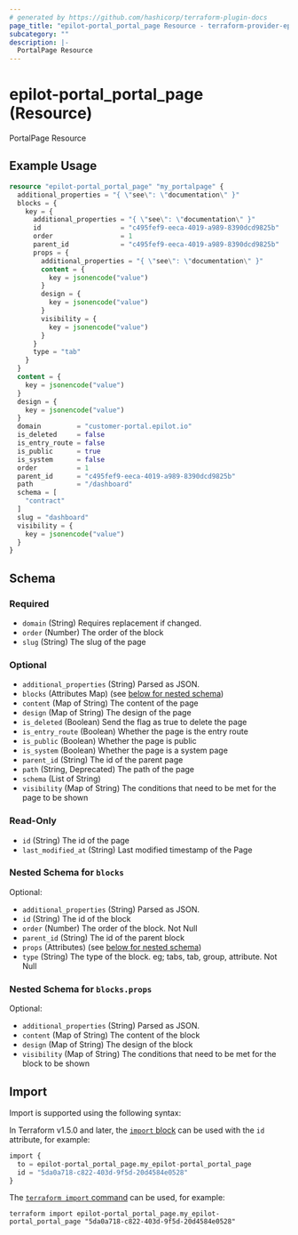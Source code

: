 ```yaml
---
# generated by https://github.com/hashicorp/terraform-plugin-docs
page_title: "epilot-portal_portal_page Resource - terraform-provider-epilot-portal"
subcategory: ""
description: |-
  PortalPage Resource
---
```


# epilot-portal_portal_page (Resource)

PortalPage Resource

## Example Usage

```terraform
resource "epilot-portal_portal_page" "my_portalpage" {
  additional_properties = "{ \"see\": \"documentation\" }"
  blocks = {
    key = {
      additional_properties = "{ \"see\": \"documentation\" }"
      id                    = "c495fef9-eeca-4019-a989-8390dcd9825b"
      order                 = 1
      parent_id             = "c495fef9-eeca-4019-a989-8390dcd9825b"
      props = {
        additional_properties = "{ \"see\": \"documentation\" }"
        content = {
          key = jsonencode("value")
        }
        design = {
          key = jsonencode("value")
        }
        visibility = {
          key = jsonencode("value")
        }
      }
      type = "tab"
    }
  }
  content = {
    key = jsonencode("value")
  }
  design = {
    key = jsonencode("value")
  }
  domain         = "customer-portal.epilot.io"
  is_deleted     = false
  is_entry_route = false
  is_public      = true
  is_system      = false
  order          = 1
  parent_id      = "c495fef9-eeca-4019-a989-8390dcd9825b"
  path           = "/dashboard"
  schema = [
    "contract"
  ]
  slug = "dashboard"
  visibility = {
    key = jsonencode("value")
  }
}
```

<!-- schema generated by tfplugindocs -->
## Schema

### Required

- `domain` (String) Requires replacement if changed.
- `order` (Number) The order of the block
- `slug` (String) The slug of the page

### Optional

- `additional_properties` (String) Parsed as JSON.
- `blocks` (Attributes Map) (see [below for nested schema](#nestedatt--blocks))
- `content` (Map of String) The content of the page
- `design` (Map of String) The design of the page
- `is_deleted` (Boolean) Send the flag as true to delete the page
- `is_entry_route` (Boolean) Whether the page is the entry route
- `is_public` (Boolean) Whether the page is public
- `is_system` (Boolean) Whether the page is a system page
- `parent_id` (String) The id of the parent page
- `path` (String, Deprecated) The path of the page
- `schema` (List of String)
- `visibility` (Map of String) The conditions that need to be met for the page to be shown

### Read-Only

- `id` (String) The id of the page
- `last_modified_at` (String) Last modified timestamp of the Page

<a id="nestedatt--blocks"></a>
### Nested Schema for `blocks`

Optional:

- `additional_properties` (String) Parsed as JSON.
- `id` (String) The id of the block
- `order` (Number) The order of the block. Not Null
- `parent_id` (String) The id of the parent block
- `props` (Attributes) (see [below for nested schema](#nestedatt--blocks--props))
- `type` (String) The type of the block. eg; tabs, tab, group, attribute. Not Null

<a id="nestedatt--blocks--props"></a>
### Nested Schema for `blocks.props`

Optional:

- `additional_properties` (String) Parsed as JSON.
- `content` (Map of String) The content of the block
- `design` (Map of String) The design of the block
- `visibility` (Map of String) The conditions that need to be met for the block to be shown

## Import

Import is supported using the following syntax:

In Terraform v1.5.0 and later, the [`import` block](https://developer.hashicorp.com/terraform/language/import) can be used with the `id` attribute, for example:

```terraform
import {
  to = epilot-portal_portal_page.my_epilot-portal_portal_page
  id = "5da0a718-c822-403d-9f5d-20d4584e0528"
}
```

The [`terraform import` command](https://developer.hashicorp.com/terraform/cli/commands/import) can be used, for example:

```shell
terraform import epilot-portal_portal_page.my_epilot-portal_portal_page "5da0a718-c822-403d-9f5d-20d4584e0528"
```
